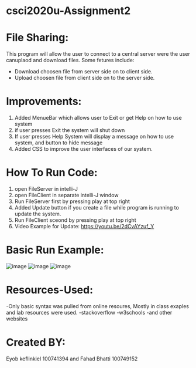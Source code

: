 # csci2020u-Assignment2 

# File Sharing:
This program will allow the user to connect to a central server were the user canuplaod and download files. Some fetures include:
- Download choosen file from server side on to client side.
- Upload choosen file from client side on to the server side.

# Improvements:
1. Added MenueBar which allows user to Exit or get Help on how to use system
2. if user presses Exit the system will shut down 
3. If user presses Help System will display a message on how to use system, and button to hide message
4. Added CSS to improve the user interfaces of our system.

# How To Run Code:
1. open FileServer in intelli-J
2. open FileClient in separate intelli-J window
3. Run FileServer first by pressing play at top right
4. Added Update button if you create a file while program is running to update the system.
5. Run FileClient sceond by pressing play at top right
6. Video Example for Update: https://youtu.be/2dCvAYzuf_Y

# Basic Run Example:

![image](https://user-images.githubusercontent.com/61993813/113470163-72747b00-9421-11eb-88df-c897db0da50b.png)
![image](https://user-images.githubusercontent.com/61993813/113470181-8fa94980-9421-11eb-84b6-ccb548659cb5.png)
![image](https://user-images.githubusercontent.com/61993813/113470192-a8b1fa80-9421-11eb-8b47-bd282de8a505.png)

# Resources-Used:
-Only basic syntax was pulled from online resoures, Mostly in class exaples and lab resources were used.
-stackoverflow
-w3schools
-and other websites


# Created BY:
Eyob keflinkiel 100741394 and Fahad Bhatti 100749152 





